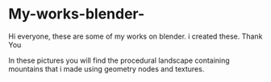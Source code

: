 # My-works-blender-
Hi everyone, these are some of my works on blender. i created these. Thank You

In these pictures you will find the procedural landscape containing mountains that i made using geometry nodes and textures.

